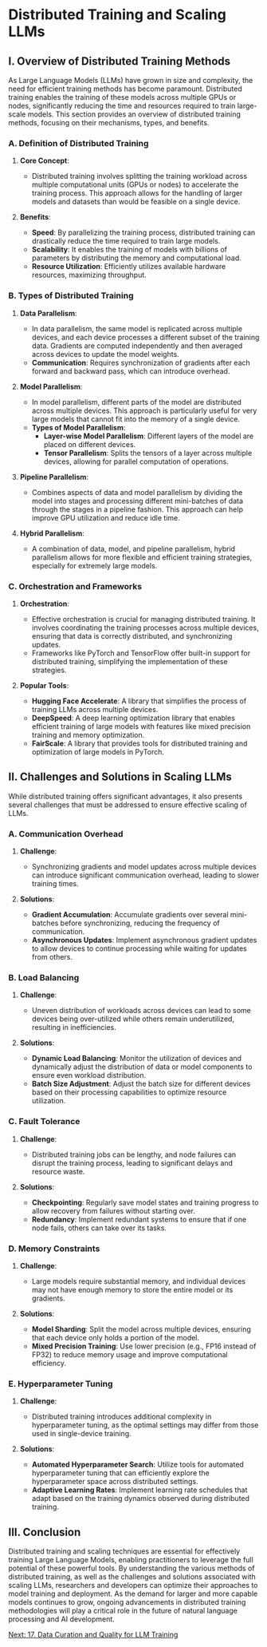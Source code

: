 # Distributed Training and Scaling LLMs

## I. Overview of Distributed Training Methods

As Large Language Models (LLMs) have grown in size and complexity, the need for efficient training methods has become paramount. Distributed training enables the training of these models across multiple GPUs or nodes, significantly reducing the time and resources required to train large-scale models. This section provides an overview of distributed training methods, focusing on their mechanisms, types, and benefits.

### A. Definition of Distributed Training

1. **Core Concept**:
   - Distributed training involves splitting the training workload across multiple computational units (GPUs or nodes) to accelerate the training process. This approach allows for the handling of larger models and datasets than would be feasible on a single device.

2. **Benefits**:
   - **Speed**: By parallelizing the training process, distributed training can drastically reduce the time required to train large models.
   - **Scalability**: It enables the training of models with billions of parameters by distributing the memory and computational load.
   - **Resource Utilization**: Efficiently utilizes available hardware resources, maximizing throughput.

### B. Types of Distributed Training

1. **Data Parallelism**:
   - In data parallelism, the same model is replicated across multiple devices, and each device processes a different subset of the training data. Gradients are computed independently and then averaged across devices to update the model weights.
   - **Communication**: Requires synchronization of gradients after each forward and backward pass, which can introduce overhead.

2. **Model Parallelism**:
   - In model parallelism, different parts of the model are distributed across multiple devices. This approach is particularly useful for very large models that cannot fit into the memory of a single device.
   - **Types of Model Parallelism**:
     - **Layer-wise Model Parallelism**: Different layers of the model are placed on different devices.
     - **Tensor Parallelism**: Splits the tensors of a layer across multiple devices, allowing for parallel computation of operations.

3. **Pipeline Parallelism**:
   - Combines aspects of data and model parallelism by dividing the model into stages and processing different mini-batches of data through the stages in a pipeline fashion. This approach can help improve GPU utilization and reduce idle time.

4. **Hybrid Parallelism**:
   - A combination of data, model, and pipeline parallelism, hybrid parallelism allows for more flexible and efficient training strategies, especially for extremely large models.

### C. Orchestration and Frameworks

1. **Orchestration**:
   - Effective orchestration is crucial for managing distributed training. It involves coordinating the training processes across multiple devices, ensuring that data is correctly distributed, and synchronizing updates.
   - Frameworks like PyTorch and TensorFlow offer built-in support for distributed training, simplifying the implementation of these strategies.

2. **Popular Tools**:
   - **Hugging Face Accelerate**: A library that simplifies the process of training LLMs across multiple devices.
   - **DeepSpeed**: A deep learning optimization library that enables efficient training of large models with features like mixed precision training and memory optimization.
   - **FairScale**: A library that provides tools for distributed training and optimization of large models in PyTorch.

## II. Challenges and Solutions in Scaling LLMs

While distributed training offers significant advantages, it also presents several challenges that must be addressed to ensure effective scaling of LLMs.

### A. Communication Overhead

1. **Challenge**:
   - Synchronizing gradients and model updates across multiple devices can introduce significant communication overhead, leading to slower training times.

2. **Solutions**:
   - **Gradient Accumulation**: Accumulate gradients over several mini-batches before synchronizing, reducing the frequency of communication.
   - **Asynchronous Updates**: Implement asynchronous gradient updates to allow devices to continue processing while waiting for updates from others.

### B. Load Balancing

1. **Challenge**:
   - Uneven distribution of workloads across devices can lead to some devices being over-utilized while others remain underutilized, resulting in inefficiencies.

2. **Solutions**:
   - **Dynamic Load Balancing**: Monitor the utilization of devices and dynamically adjust the distribution of data or model components to ensure even workload distribution.
   - **Batch Size Adjustment**: Adjust the batch size for different devices based on their processing capabilities to optimize resource utilization.

### C. Fault Tolerance

1. **Challenge**:
   - Distributed training jobs can be lengthy, and node failures can disrupt the training process, leading to significant delays and resource waste.

2. **Solutions**:
   - **Checkpointing**: Regularly save model states and training progress to allow recovery from failures without starting over.
   - **Redundancy**: Implement redundant systems to ensure that if one node fails, others can take over its tasks.

### D. Memory Constraints

1. **Challenge**:
   - Large models require substantial memory, and individual devices may not have enough memory to store the entire model or its gradients.

2. **Solutions**:
   - **Model Sharding**: Split the model across multiple devices, ensuring that each device only holds a portion of the model.
   - **Mixed Precision Training**: Use lower precision (e.g., FP16 instead of FP32) to reduce memory usage and improve computational efficiency.

### E. Hyperparameter Tuning

1. **Challenge**:
   - Distributed training introduces additional complexity in hyperparameter tuning, as the optimal settings may differ from those used in single-device training.

2. **Solutions**:
   - **Automated Hyperparameter Search**: Utilize tools for automated hyperparameter tuning that can efficiently explore the hyperparameter space across distributed settings.
   - **Adaptive Learning Rates**: Implement learning rate schedules that adapt based on the training dynamics observed during distributed training.

## III. Conclusion

Distributed training and scaling techniques are essential for effectively training Large Language Models, enabling practitioners to leverage the full potential of these powerful tools. By understanding the various methods of distributed training, as well as the challenges and solutions associated with scaling LLMs, researchers and developers can optimize their approaches to model training and deployment. As the demand for larger and more capable models continues to grow, ongoing advancements in distributed training methodologies will play a critical role in the future of natural language processing and AI development.

[Next: 17. Data Curation and Quality for LLM Training](./17_data_curation_and_quality_for_llm_training.md)